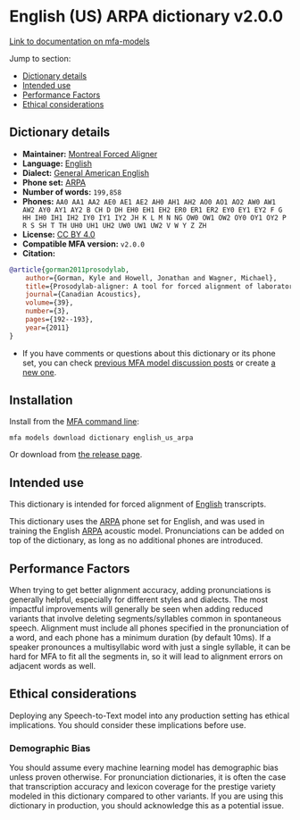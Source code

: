 
# English (US) ARPA dictionary v2.0.0

[Link to documentation on mfa-models](https://mfa-models.readthedocs.io/en/main/dictionary/english_us_arpa.html)

Jump to section:

- [Dictionary details](#dictionary-details)
- [Intended use](#intended-use)
- [Performance Factors](#performance-factors)
- [Ethical considerations](#ethical-considerations)

## Dictionary details

- **Maintainer:** [Montreal Forced Aligner](https://montreal-forced-aligner.readthedocs.io/)
- **Language:** [English](https://en.wikipedia.org/wiki/English_language)
- **Dialect:** [General American English](https://en.wikipedia.org/wiki/General_American_English)
- **Phone set:** [ARPA](https://en.wikipedia.org/wiki/ARPABET)
- **Number of words:** `199,858`
- **Phones:** `AA0 AA1 AA2 AE0 AE1 AE2 AH0 AH1 AH2 AO0 AO1 AO2 AW0 AW1 AW2 AY0 AY1 AY2 B CH D DH EH0 EH1 EH2 ER0 ER1 ER2 EY0 EY1 EY2 F G HH IH0 IH1 IH2 IY0 IY1 IY2 JH K L M N NG OW0 OW1 OW2 OY0 OY1 OY2 P R S SH T TH UH0 UH1 UH2 UW0 UW1 UW2 V W Y Z ZH`
- **License:** [CC BY 4.0](https://github.com/MontrealCorpusTools/mfa-models/tree/main/dictionary/english/us_arpa/v2.0.0/LICENSE)
- **Compatible MFA version:** `v2.0.0`
- **Citation:**

```bibtex
@article{gorman2011prosodylab,
	author={Gorman, Kyle and Howell, Jonathan and Wagner, Michael},
	title={Prosodylab-aligner: A tool for forced alignment of laboratory speech},
	journal={Canadian Acoustics},
	volume={39},
	number={3},
	pages={192--193},
	year={2011}
}
```

- If you have comments or questions about this dictionary or its phone set, you can check [previous MFA model discussion posts](https://github.com/MontrealCorpusTools/mfa-models/discussions?discussions_q=English+US+ARPA+dictionary+v2.0.0) or create [a new one](https://github.com/MontrealCorpusTools/mfa-models/discussions/new).

## Installation

Install from the [MFA command line](https://montreal-forced-aligner.readthedocs.io/en/latest/user_guide/models/index.html):

```
mfa models download dictionary english_us_arpa
```

Or download from [the release page](https://github.com/MontrealCorpusTools/mfa-models/releases/tag/dictionary-english_us_arpa-v2.0.0).

## Intended use

This dictionary is intended for forced alignment of [English](https://en.wikipedia.org/wiki/English_language) transcripts.

This dictionary uses the [ARPA](https://en.wikipedia.org/wiki/ARPABET) phone set for English, and was used in training the English [ARPA](https://en.wikipedia.org/wiki/ARPABET) acoustic model. Pronunciations can be added on top of the dictionary, as long as no additional phones are introduced.

## Performance Factors

When trying to get better alignment accuracy, adding pronunciations is generally helpful, especially for different styles and dialects. The most impactful improvements will generally be seen when adding reduced variants that involve deleting segments/syllables common in spontaneous speech.  Alignment must include all phones specified in the pronunciation of a word, and each phone has a minimum duration (by default 10ms). If a speaker pronounces a multisyllabic word with just a single syllable, it can be hard for MFA to fit all the segments in, so it will lead to alignment errors on adjacent words as well.

## Ethical considerations

Deploying any Speech-to-Text model into any production setting has ethical implications. You should consider these implications before use.

### Demographic Bias

You should assume every machine learning model has demographic bias unless proven otherwise. For pronunciation dictionaries, it is often the case that transcription accuracy and lexicon coverage for the prestige variety modeled in this dictionary compared to other variants. If you are using this dictionary in production, you should acknowledge this as a potential issue.
